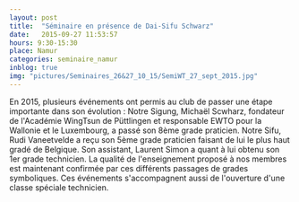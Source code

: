 ```yaml
---
layout: post
title:  "Séminaire en présence de Dai-Sifu Schwarz"
date:   2015-09-27 11:53:57
hours: 9:30-15:30
place: Namur
categories: seminaire_namur
inblog: true
img: "pictures/Seminaires_26&27_10_15/SemiWT_27_sept_2015.jpg"
---
```


En 2015, plusieurs événements ont permis au club de passer une étape importante dans son évolution : Notre Sigung, Michaël Scwharz, fondateur de l'Académie WingTsun de Püttlingen et responsable EWTO pour la Wallonie et le Luxembourg, a passé son 8ème grade praticien. Notre Sifu, Rudi Vaneetvelde a reçu son 5ème grade praticien faisant de lui le plus haut gradé de Belgique. Son assistant, Laurent Simon a quant à lui obtenu son 1er grade technicien.
La qualité de l'enseignement proposé à nos membres est maintenant confirmée par ces différents passages de grades symboliques. Ces événements s'accompagnent aussi de l'ouverture d'une classe spéciale technicien.
